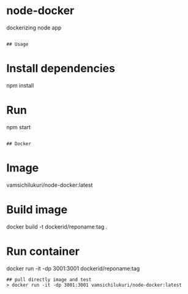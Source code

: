# node-docker
dockerizing node app

```

## Usage

```
# Install dependencies
npm install

# Run
npm start

```

## Docker

```
# Image
vamsichilukuri/node-docker:latest

# Build image
docker build -t dockerid/reponame:tag .

# Run container
docker run -it -dp 3001:3001 dockerid/reponame:tag

```
## pull directly image and test
> docker run -it -dp 3001:3001 vamsichilukuri/node-docker:latest
